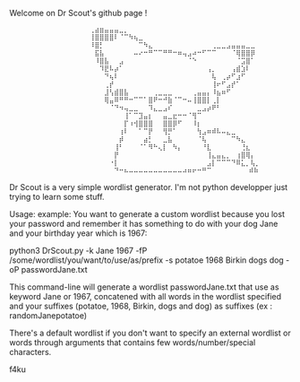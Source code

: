 Welcome on Dr Scout's github page ! 

                        ⢀⣴⣶⣤⣤⣤⣀⡀⠀⠀⠀⠀⠀⠀⠀⠀⠀⠀⠀⠀⠀⠀⠀⠀⠀⠀⠀⠀⠀⠀⠀⠀⠀⠀⠀⠀
                        ⢸⣿⣿⣿⣿⠇⠈⠉⠳⢦⣀⠀⠀⠀⠀⠀⠀⠀⠀⠀⠀⠀⠀⠀⠀⠀⠀⠀⠀⠀⠀⠀⠀⠀⠀⠀
                        ⠸⣿⡃⠀⠀⠀⠀⠀⠀⠀⠉⠳⣄⠀⠀⠀⠀⠀⠀⠀⠀⠀⠀⠀⠀⢀⣀⣀⣠⣤⣤⣤⣀⣀⠀⠀
                        ⠀⣯⣧⠀⠀⠀⠀⠀⠀⠤⠔⠒⠛⠉⠉⠛⠛⠒⠶⢤⣠⠴⠒⠋⠉⠉⠀⠀⠀⠈⢿⣿⣿⡿⠀⠀
                        ⠀⠸⣿⣧⠀⠀⣠⠀⠀⠀⠀⠀⠀⠀⠀⠀⠀⠀⠀⠀⠈⠑⠀⠀⠀⠀⠀⠀⠀⠀⠈⣩⣿⠁⠀⠀
                        ⠀⠀⠹⣟⠧⡴⠁⠀⠀⠀⠀⠀⠀⠀⠀⠀⠀⠀⠀⠀⠀⠀⠀⠀⢠⡀⠀⠀⠀⢠⣾⣱⠇⠀⠀⠀
                        ⠀⠀⠀⠙⢦⠇⠀⠀⠀⠀⠀⠀⠀⠀⠀⠀⠀⠀⠀⠀⠀⠀⠀⠀⠀⢧⠀⢀⡴⠋⣰⠋⠀⠀⠀⠀
                        ⠀⠀⠀⢀⡞⠀⠀⠀⠀⠀⠀⠀⠀⠀⠀⠀⠀⠀⠀⠀⠀⠀⠀⠀⠀⢸⠖⠋⣠⡞⠁⠀⠀⠀⠀⠀
                        ⠀⠀⠀⣸⢣⣾⣿⣧⠀⠀⠀⠀⠀⢀⣀⣀⣀⠀⠀⠀⠀⢀⣤⣤⡄⠸⣦⠶⠋⠀⠀⠀⠀⠀⠀⠀
                        ⠀⠀⠀⢿⣤⠿⠛⠛⠒⠉⠉⠁⣿⠟⠒⠚⣷⠈⠉⠒⠤⢸⣿⣿⡇⢀⡇⠀⠀⠀⠀⠀⠀⠀⠀⠀
                        ⠀⠀⠀⠀⠈⠙⠲⢤⣀⣀⠀⠀⠹⣄⣀⣠⠎⠀⠀⠀⠀⠀⣀⣠⡴⠟⠃⠀⠀⠀⠀⠀⠀⠀⠀⠀
                        ⠀⠀⠀⠀⠀⠀⠀⢸⠁⠉⣹⣤⡆⠀⠀⣤⣀⣖⠒⠒⠈⢻⠉⠀⠀⠀⠀⠀⠀⠀⠀⠀⠀⠀⠀⠀
                        ⠀⠀⠀⠀⠀⠀⠀⡏⠰⢺⣿⣿⣿⠀⠀⣿⣿⡿⠋⠀⠀⠸⡆⠀⠀⠀⠀⠀⠀⠀⠀⠀⠀⠀⠀⠀
                        ⠀⠀⠀⠀⠀⠀⢰⠇⠀⠀⠁⠉⡟⠀⠀⢻⡛⠁⠀⠀⠀⠀⢳⣠⠶⠾⠧⠤⣄⣀⠀⠀⠀⠀⠀⠀
                        ⠀⠀⠀⠀⠀⠀⡾⠀⠀⠀⠀⣴⡃⠀⠀⣀⣧⠀⠀⠀⠀⠀⠈⢧⠀⠀⠀⠀⠀⠉⠳⣄⠀⠀⠀⠀
                        ⠀⠀⠀⠀⠀⢸⠃⠀⠀⠀⠈⠁⠻⠓⢄⡇⠀⠳⡄⠀⠀⠀⠀⠘⣇⠀⠀⠀⠀⠀⠀⢘⣆⠀⠀⠀
                        ⠀⠀⠀⠀⠀⡟⠀⠀⠀⠀⠀⠀⠀⠀⠀⠀⠀⠀⠀⠀⠀⠀⠀⠀⢸⣄⣤⣄⡀⠀⢰⣿⢿⡄⠀⠀
                        ⠀⠀⠀⠀⠐⡇⠀⠀⠀⠀⠀⠀⠀⠀⠀⠀⠀⠀⠀⠀⠀⠀⠀⠀⣠⡇⠉⠉⠉⠙⠿⣅⡀⢧⡀⠀
                        ⠀⠀⠀⠀⠀⠙⠒⠦⠤⠤⠤⠤⠤⠤⠤⠤⠤⠤⠤⠴⠶⠖⠒⠛⠉⠀⠀⠀⠀⠀⠀  ⠾⠷⠀
Dr Scout is a very simple wordlist generator.
I'm not python developper just trying to learn some stuff.











Usage:
  example: You want to generate a custom wordlist because you lost your password and 
  remember it has something to do with your dog Jane and your birthday year which is 1967:
  
  python3 DrScout.py -k Jane 1967 -fP /some/wordlist/you/want/to/use/as/prefix -s potatoe 1968 Birkin dogs dog -oP passwordJane.txt
  
  This command-line will generate a wordlist passwordJane.txt that use as keyword Jane or 1967, concatened with all words in the wordlist specified
  and your suffixes (potatoe, 1968, Birkin, dogs and dog) as suffixes (ex : randomJanepotatoe)
  
  There's a default wordlist if you don't want to specify an external wordlist or words through arguments that contains few words/number/special characters.
  
  f4ku
